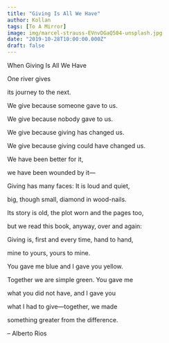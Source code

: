 ```yaml
---
title: "Giving Is All We Have"
author: Kollan
tags: [To A Mirror]
image: img/marcel-strauss-EVnvDGaQ504-unsplash.jpg
date: "2019-10-28T10:00:00.000Z"
draft: false
---
```


When Giving Is All We Have

One river gives

its journey to the next.

We give because someone gave to us.

We give because nobody gave to us.

We give because giving has changed us.

We give because giving could have changed us.

We have been better for it,

we have been wounded by it—

Giving has many faces: It is loud and quiet,

big, though small, diamond in wood-nails.

Its story is old, the plot worn and the pages too,

but we read this book, anyway, over and again:

Giving is, first and every time, hand to hand,

mine to yours, yours to mine.

You gave me blue and I gave you yellow.

Together we are simple green. You gave me

what you did not have, and I gave you

what I had to give—together, we made

something greater from the difference.

 – Alberto Rios
